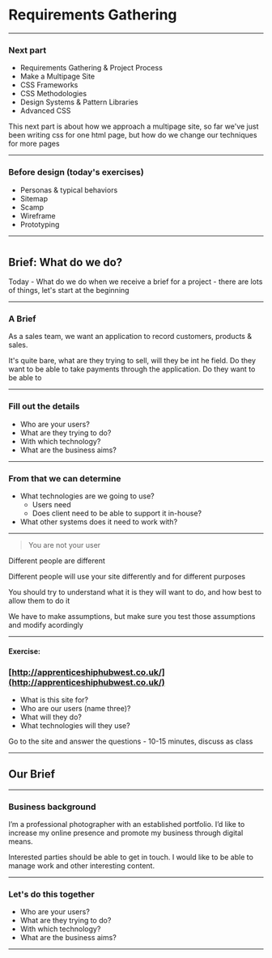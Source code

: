 # Requirements Gathering
---

### Next part

- Requirements Gathering & Project Process
- Make a Multipage Site
- CSS Frameworks
- CSS Methodologies
- Design Systems & Pattern Libraries
- Advanced CSS

This next part is about how we approach a multipage site, so far we've just been writing css for one html page, but how do we change our techniques for more pages


---

### Before design (today's exercises)

- Personas & typical behaviors
- Sitemap
- Scamp
- Wireframe
- Prototyping

---

#
## Brief: What do we do?


Today - What do we do when we receive a brief for a project - there are lots of things, let's start at the beginning

---

### A Brief

As a sales team, we want an application to record customers, products & sales.

It's quite bare, what are they trying to sell, will they be int he field. Do they want to be able to take payments through the application. Do they want to be able to

---

### Fill out the details

- Who are your users?
- What are they trying to do?
- With which technology?
- What are the business aims?

---

### From that we can determine

- What technologies are we going to use?
    - Users need
    - Does client need to be able to support it in-house?
- What other systems does it need to work with?

---
>You are not your user

Different people are different

Different people will use your site differently and for different purposes

You should try to understand what it is they will want to do, and how best to allow them to do it

We have to make assumptions, but make sure you test those assumptions and modify acordingly

---

#### Exercise:

### [http://apprenticeshiphubwest.co.uk/](http://apprenticeshiphubwest.co.uk/)

- What is this site for?
- Who are our users (name three)?
- What will they do?
- What technologies will they use?

Go to the site and answer the questions - 10-15 minutes, discuss as class

---
## Our Brief


---

### Business background

I’m a professional photographer with an established portfolio. I’d like to increase my online presence and promote my business through digital means.

Interested parties should be able to get in touch. I would like to be able to manage work and other interesting content.

---

### Let's do this together

- Who are your users?
- What are they trying to do?
- With which technology?
- What are the business aims?

---

